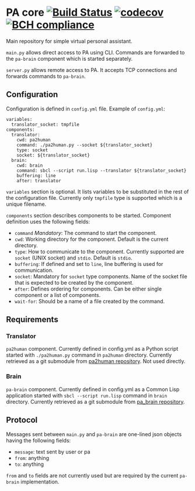 # PA core [![Build Status](https://travis-ci.com/aragaer/pa-core.svg?branch=master)](https://travis-ci.org/aragaer/pa-core) [![codecov](https://codecov.io/gh/aragaer/pa-core/branch/master/graph/badge.svg)](https://codecov.io/gh/aragaer/pa-core) [![BCH compliance](https://bettercodehub.com/edge/badge/aragaer/pa-core?branch=master)](https://bettercodehub.com/)

Main repository for simple virtual personal assistant.

`main.py` allows direct access to PA using CLI. Commands are forwarded
to the `pa-brain` component which is started separately.

`server.py` allows remote access to PA. It accepts TCP connections and
forwards commands to `pa-brain`.

## Configuration

Configuration is defined in `config.yml` file. Example of `config.yml`:

    variables:
      translator_socket: tmpfile
    components:
      translator:
        cwd: pa2human
        command: ./pa2human.py --socket ${translator_socket}
        type: socket
        socket: ${translator_socket}
      brain:
        cwd: brain
        command: sbcl --script run.lisp --translator ${translator_socket}
        buffering: line
        after: translator

`variables` section is optional. It lists variables to be substituted
in the rest of the configuration file. Currently only `tmpfile` type
is supported which is a unique filename.

`components` section describes components to be started. Component
definition uses the following fields:

- `command` _Mandatory_: The command to start the component.
- `cwd`: Working directory for the component. Default is the current directory.
- `type`: How to communicate to the component. Currently supported are `socket` (UNIX socket) and `stdio`. Default is `stdio`.
- `buffering`: If defined and set to `line`, line buffering is used for communication.
- `socket`: Mandatory for `socket` type components. Name of the socket file that is expected to be created by the component.
- `after`: Defines ordering for components. Can be either single component or a list of components.
- `wait-for`: Should be a name of a file created by the command.

## Requirements

### Translator
`pa2human` component. Currently defined in config.yml as a Python
script started with `./pa2human.py` command in `pa2human`
directory. Currently retrieved as a git submodule from [pa2human
repository](https://github.com/aragaer/pa2human). Not used directly.

### Brain
`pa-brain` component. Currently defined in config.yml as a Common Lisp
application started with `sbcl --script run.lisp` command in `brain`
directory. Currently retrieved as a git submodule from [pa_brain
repository](https://github.com/aragaer/pa_brain).

## Protocol

Messages sent between `main.py` and `pa-brain` are one-lined json
objects having the following fields:

- `message`: text sent by user or pa
- `from`: anything
- `to`: anything

`from` and `to` fields are not currently used but are required by the
current `pa-brain` implementation.
